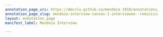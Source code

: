 ```yaml
---
annotation_page_uri: https://Amcclu.github.io/mendoza-1018/annotations/mendoza-interview-canvas-1-interviewee--reminisicing--relating-firsthand-experience--body-language--grimacing--nodding-.json
annotation_page_slug: mendoza-interview-canvas-1-interviewee--reminisicing--relating-firsthand-experience--body-language--grimacing--nodding-
layout: annotation_page
manifest_label: Mendoza Interview

---
```

